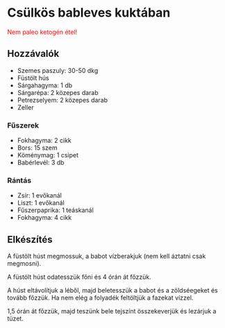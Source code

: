 # Csülkös bableves kuktában
<span style="color:red">Nem paleo ketogén étel!</span>

## Hozzávalók
- Szemes paszuly: 30-50 dkg
- Füstölt hús
- Sárgahagyma: 1 db
- Sárgarépa: 2 közepes darab
- Petrezselyem: 2 közepes darab
- Zeller

### Fűszerek
- Fokhagyma: 2 cikk
- Bors: 15 szem
- Köménymag: 1 csipet
- Babérlevél: 3 db

### Rántás
- Zsír: 1 evőkanál
- Liszt: 1 evőkanál
- Fűszerpaprika: 1 teáskanál
- Fokhagyma: 4 cikk

## Elkészítés

A füstölt húst megmossuk, a babot vízberakjuk (nem kell áztatni csak megmosni).

A füstölt húst odatesszük főni és 4 órán át főzzük.  

A húst eltávolítjuk a léből, majd beletesszük a babot és a zöldséegeket és tovább főzzük. Ha nem elég a folyadék feltöltjük a fazekat vízzel.

1,5 órán át főzzük, majd teszünk bele tejszínt összekeverjük és lezárjuk a tüzet.
